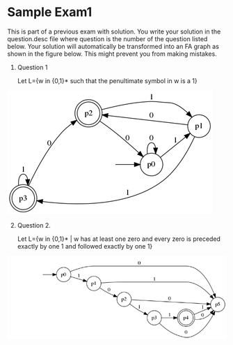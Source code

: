 # Sample Exam1

This is part of a previous exam with solution. You write your solution in the
question.desc file where question is the number of the question listed below. Your solution will automatically be transformed into an FA graph as shown in the figure below. This might prevent you from making mistakes.

1. Question 1

   Let L={w in {0,1}* such that the penultimate symbol in w is a 1}

![question1](imgs/1a.png)


2. Question 2.

   Let L={w in {0,1}* | w has at least one zero and every zero is preceded exactly by one 1
   and followed exactly by one 1}

![question2](imgs/1b.png)
